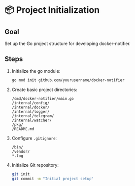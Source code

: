 # 📦 Project Initialization

## Goal
Set up the Go project structure for developing docker-notifier.

## Steps
1. Initialize the go module:
    ```bash
    go mod init github.com/yourusername/docker-notifier
    ```

2. Create basic project directories:
    ```
    /cmd/docker-notifier/main.go
    /internal/config/
    /internal/docker/
    /internal/logger/
    /internal/telegram/
    /internal/watcher/
    /pkg/
    /README.md
    ```

3. Configure `.gitignore`:
    ```
    /bin/
    /vendor/
    *.log
    ```

4. Initialize Git repository:
    ```bash
    git init
    git commit -m "Initial project setup"
    ```